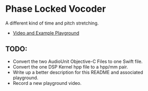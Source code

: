 #  Phase Locked Vocoder

A different kind of time and pitch stretching.

* [Video and Example Playground](http://audiokit.io/playgrounds/Playback/Phase-Locked%20Vocoder/)

## TODO:

* Convert the two AudioUnit Objective-C Files to one Swift file.
* Convert the one DSP Kernel hpp file to a hpp/mm pair.
* Write up a better description for this README and associated playground.
* Record a new playground video.
    
